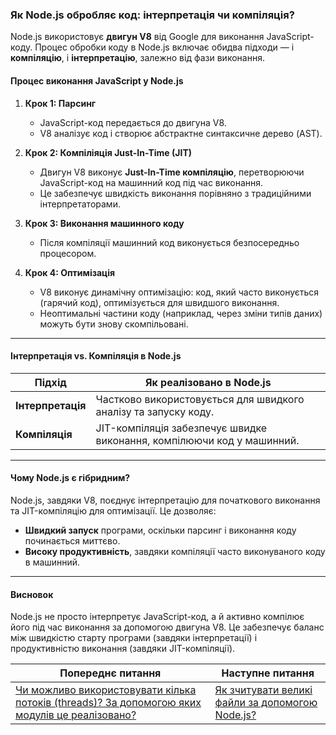 ### Як Node.js обробляє код: інтерпретація чи компіляція?

Node.js використовує **двигун V8** від Google для виконання JavaScript-коду. Процес обробки коду в Node.js включає обидва підходи — і **компіляцію**, і **інтерпретацію**, залежно від фази виконання.

#### **Процес виконання JavaScript у Node.js**

1. **Крок 1: Парсинг**
    - JavaScript-код передається до двигуна V8.
    - V8 аналізує код і створює абстрактне синтаксичне дерево (AST).

2. **Крок 2: Компіліяція Just-In-Time (JIT)**
    - Двигун V8 виконує **Just-In-Time компіляцію**, перетворюючи JavaScript-код на машинний код під час виконання.
    - Це забезпечує швидкість виконання порівняно з традиційними інтерпретаторами.

3. **Крок 3: Виконання машинного коду**
    - Після компіляції машинний код виконується безпосередньо процесором.

4. **Крок 4: Оптимізація**
    - V8 виконує динамічну оптимізацію: код, який часто виконується (гарячий код), оптимізується для швидшого виконання.
    - Неоптимальні частини коду (наприклад, через зміни типів даних) можуть бути знову скомпільовані.

---

#### **Інтерпретація vs. Компіляція в Node.js**
| Підхід        | Як реалізовано в Node.js                                              |
|---------------|------------------------------------------------------------------------|
| **Інтерпретація** | Частково використовується для швидкого аналізу та запуску коду.         |
| **Компіляція**   | JIT-компіляція забезпечує швидке виконання, компілюючи код у машинний. |

---

#### **Чому Node.js є гібридним?**
Node.js, завдяки V8, поєднує інтерпретацію для початкового виконання та JIT-компіляцію для оптимізації. Це дозволяє:
- **Швидкий запуск** програми, оскільки парсинг і виконання коду починається миттєво.
- **Високу продуктивність**, завдяки компіляції часто виконуваного коду в машинний.

---

#### **Висновок**
Node.js не просто інтерпретує JavaScript-код, а й активно компілює його під час виконання за допомогою двигуна V8. Це забезпечує баланс між швидкістю старту програми (завдяки інтерпретації) і продуктивністю виконання (завдяки JIT-компіляції).


| Попереднє питання                                                                  | Наступне питання                                                                               |
|------------------------------------------------------------------------------------|------------------------------------------------------------------------------------------------|
| [Чи можливо використовувати кілька потоків (threads)? За допомогою яких модулів це реалізовано?](6-is-it-possible-to-use-multiple-threads-what-modules-are-used-to-implement-this.md) | [Як зчитувати великі файли за допомогою Node.js?](8-how-to-read-large-files-using-node-js.md)  |
